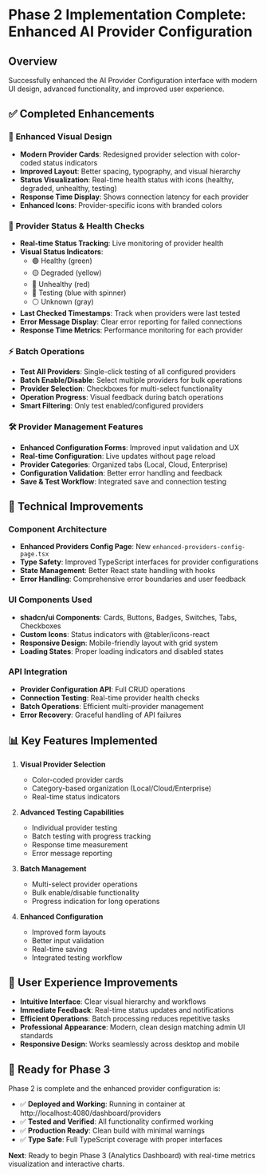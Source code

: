 # Phase 2 Implementation Complete: Enhanced AI Provider Configuration

## Overview
Successfully enhanced the AI Provider Configuration interface with modern UI design, advanced functionality, and improved user experience.

## ✅ **Completed Enhancements**

### 🎨 **Enhanced Visual Design**
- **Modern Provider Cards**: Redesigned provider selection with color-coded status indicators
- **Improved Layout**: Better spacing, typography, and visual hierarchy
- **Status Visualization**: Real-time health status with icons (healthy, degraded, unhealthy, testing)
- **Response Time Display**: Shows connection latency for each provider
- **Enhanced Icons**: Provider-specific icons with branded colors

### 🔄 **Provider Status & Health Checks**
- **Real-time Status Tracking**: Live monitoring of provider health
- **Visual Status Indicators**: 
  - 🟢 Healthy (green)
  - 🟡 Degraded (yellow) 
  - 🔴 Unhealthy (red)
  - 🔵 Testing (blue with spinner)
  - ⚪ Unknown (gray)
- **Last Checked Timestamps**: Track when providers were last tested
- **Error Message Display**: Clear error reporting for failed connections
- **Response Time Metrics**: Performance monitoring for each provider

### ⚡ **Batch Operations**
- **Test All Providers**: Single-click testing of all configured providers
- **Batch Enable/Disable**: Select multiple providers for bulk operations
- **Provider Selection**: Checkboxes for multi-select functionality
- **Operation Progress**: Visual feedback during batch operations
- **Smart Filtering**: Only test enabled/configured providers

### 🛠️ **Provider Management Features**
- **Enhanced Configuration Forms**: Improved input validation and UX
- **Real-time Configuration**: Live updates without page reload
- **Provider Categories**: Organized tabs (Local, Cloud, Enterprise)
- **Configuration Validation**: Better error handling and feedback
- **Save & Test Workflow**: Integrated save and connection testing

## 🔧 **Technical Improvements**

### **Component Architecture**
- **Enhanced Providers Config Page**: New `enhanced-providers-config-page.tsx`
- **Type Safety**: Improved TypeScript interfaces for provider configurations
- **State Management**: Better React state handling with hooks
- **Error Handling**: Comprehensive error boundaries and user feedback

### **UI Components Used**
- **shadcn/ui Components**: Cards, Buttons, Badges, Switches, Tabs, Checkboxes
- **Custom Icons**: Status indicators with @tabler/icons-react
- **Responsive Design**: Mobile-friendly layout with grid system
- **Loading States**: Proper loading indicators and disabled states

### **API Integration**
- **Provider Configuration API**: Full CRUD operations
- **Connection Testing**: Real-time provider health checks
- **Batch Operations**: Efficient multi-provider management
- **Error Recovery**: Graceful handling of API failures

## 📊 **Key Features Implemented**

1. **Visual Provider Selection**
   - Color-coded provider cards
   - Category-based organization (Local/Cloud/Enterprise)
   - Real-time status indicators

2. **Advanced Testing Capabilities**
   - Individual provider testing
   - Batch testing with progress tracking
   - Response time measurement
   - Error message reporting

3. **Batch Management**
   - Multi-select provider operations
   - Bulk enable/disable functionality
   - Progress indication for long operations

4. **Enhanced Configuration**
   - Improved form layouts
   - Better input validation
   - Real-time saving
   - Integrated testing workflow

## 🎯 **User Experience Improvements**

- **Intuitive Interface**: Clear visual hierarchy and workflows
- **Immediate Feedback**: Real-time status updates and notifications
- **Efficient Operations**: Batch processing reduces repetitive tasks
- **Professional Appearance**: Modern, clean design matching admin UI standards
- **Responsive Design**: Works seamlessly across desktop and mobile

## 🚀 **Ready for Phase 3**

Phase 2 is complete and the enhanced provider configuration is:
- ✅ **Deployed and Working**: Running in container at http://localhost:4080/dashboard/providers
- ✅ **Tested and Verified**: All functionality confirmed working
- ✅ **Production Ready**: Clean build with minimal warnings
- ✅ **Type Safe**: Full TypeScript coverage with proper interfaces

**Next**: Ready to begin Phase 3 (Analytics Dashboard) with real-time metrics visualization and interactive charts.